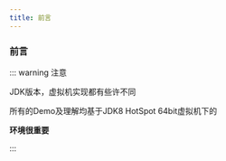 ```yaml
---
title: 前言
---
```

### 前言
::: warning 注意

JDK版本，虚拟机实现都有些许不同

所有的Demo及理解均基于JDK8 HotSpot 64bit虚拟机下的

**环境很重要**

:::
